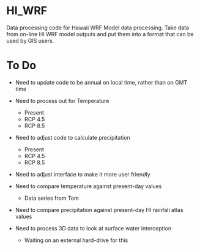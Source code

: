 # HI_WRF
Data processing code for Hawaii WRF Model data processing. Take data from
on-line HI WRF model outputs and put them into a format that can be used by
GIS users.

# To Do
- Need to update code to be annual on local time, rather than on GMT time
- Need to process out for Temperature
  * Present
  * RCP 4.5
  * RCP 8.5
- Need to adjust code to calculate precipitation
  * Present
  * RCP 4.5
  * RCP 8.5

- Need to adjust interface to make it more user friendly
- Need to compare temperature against present-day values
  * Data series from Tom
- Need to compare precipitation against present-day HI rainfall atlas values

- Need to process 3D data to look at surface water interception
  * Waiting on an external hard-drive for this 